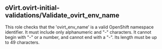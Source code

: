 ## oVirt.ovirt-initial-validations/Validate_ovirt_env_name

This role checks that the 'ovirt_env_name' is a valid OpenShift namespace identifier.
It must include only alphanumeric and "-" characters.
It cannot begin with "-" or a number, and cannot end with a "-".
Its length must be up to 49 characters.

